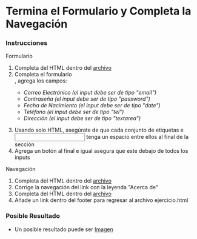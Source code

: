# Termina el Formulario y Completa la Navegación

### Instrucciones

Formulario
1. Completa del HTML dentro del [archivo](ejercicio.html)
2. Completa el formulario <form>, agrega los campos:
    * _Correo Electrónico (el input debe ser de tipo "email")_
    * _Contraseña (el input debe ser de tipo "password")_
    * _Fecha de Nacimiento (el input debe ser de tipo "date")_
    * _Teléfono (el input debe ser de tipo "tel")_
    * _Dirección (el input debe ser de tipo "textarea")_
3. Usando solo HTML, asegúrate de que cada conjunto de etiquetas <label> e <input> tenga un espacio entre ellos al final de la sección
4. Agrega un botón al final e igual asegura que este debajo de todos los inputs

Navegación
1. Completa del HTML dentro del [archivo](ejercicio.html)
2. Corrige la navegación del link <a> con la leyenda "Acerca de"
3. Completa del HTML dentro del [archivo](acerca.html)
4. Añade un link dentro del footer para regresar al archivo ejercicio.html

### Posible Resultado

* Un posible resultado puede ser [Imagen](resultado.jpg)
